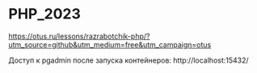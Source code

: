 # PHP_2023

https://otus.ru/lessons/razrabotchik-php/?utm_source=github&utm_medium=free&utm_campaign=otus

Доступ к pgadmin после запуска контейнеров:
http://localhost:15432/